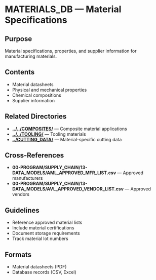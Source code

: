 # MATERIALS_DB — Material Specifications

## Purpose
Material specifications, properties, and supplier information for manufacturing materials.

## Contents
- Material datasheets
- Physical and mechanical properties
- Chemical compositions
- Supplier information

## Related Directories
- **[../../COMPOSITES/](../../COMPOSITES/)** — Composite material applications
- **[../../TOOLING/](../../TOOLING/)** — Tooling materials
- **[../CUTTING_DATA/](../CUTTING_DATA/)** — Material-specific cutting data

## Cross-References
- **00-PROGRAM/SUPPLY_CHAIN/13-DATA_MODELS/AML_APPROVED_MFR_LIST.csv** — Approved manufacturers
- **00-PROGRAM/SUPPLY_CHAIN/13-DATA_MODELS/AVL_APPROVED_VENDOR_LIST.csv** — Approved vendors

## Guidelines
- Reference approved material lists
- Include material certifications
- Document storage requirements
- Track material lot numbers

## Formats
- Material datasheets (PDF)
- Database records (CSV, Excel)
